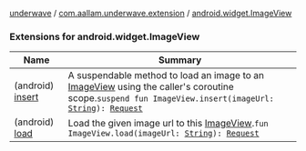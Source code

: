 [underwave](../../index.md) / [com.aallam.underwave.extension](../index.md) / [android.widget.ImageView](./index.md)

### Extensions for android.widget.ImageView

| Name | Summary |
|---|---|
| (android) [insert](insert.md) | A suspendable method to load an image to an [ImageView](https://developer.android.com/reference/android/widget/ImageView.html) using the caller's coroutine scope.`suspend fun ImageView.insert(imageUrl: `[`String`](https://kotlinlang.org/api/latest/jvm/stdlib/kotlin/-string/index.html)`): `[`Request`](../../com.aallam.underwave.load/-request/index.md) |
| (android) [load](load.md) | Load the given image url to this [ImageView](https://developer.android.com/reference/android/widget/ImageView.html).`fun ImageView.load(imageUrl: `[`String`](https://kotlinlang.org/api/latest/jvm/stdlib/kotlin/-string/index.html)`): `[`Request`](../../com.aallam.underwave.load/-request/index.md) |
